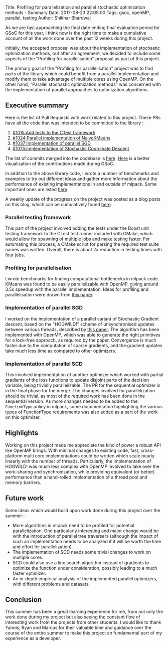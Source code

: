Title: Profiling for parallelization and parallel stochastic optimization methods - Summary
Date: 2017-08-23 22:05:00
Tags: gsoc, openMP, parallel, testing
Author: Shikhar Bhardwaj

As we are fast approaching the final date ending final evaluation period for GSoC for this year, I think now is the right time to make a cumulative account of all the work done over the past 12 weeks during this project.

Initially, the accepted proposal was about the implementation of stochastic optimization methods, but after an agreement, we decided to include some aspects of the "Profiling for parallelisation" proposal as part of this project.

The primary goal of the "Profiling for parallelisation" project was to find parts of the library which could benefit from a parallel implementation and modify them to take advantage of multiple cores using OpenMP. On the other hand, "Parallel stochastic optimization methods" was concerned with the implementation of parallel approaches to optimization algorithms.

## Executive summary
Here is the list of Pull Requests with work related to this project. These PRs have all the code that was intended to be committed to the library :
1. [#1015:Add tests to the CTest framework](https://github.com/mlpack/mlpack/pull/1015)
2. [#1024:Parallel implementation of NaiveKMeans](https://github.com/mlpack/mlpack/pull/1024)
3. [#1037:Implementation of parallel SGD](https://github.com/mlpack/mlpack/pull/1037)
4. [#1075:Implementation of Stochastic Coordinate Descent](https://github.com/mlpack/mlpack/pull/1075)

The list of commits merged into the codebase is [here](https://github.com/mlpack/mlpack/commits?author=shikharbhardwaj). [Here](https://github.com/mlpack/mlpack/graphs/contributors?from=2017-05-31&type=c) is a better visualisation of the contributions made during GSoC.

In addition to the above library code, I wrote a number of benchmarks and examples to try out different ideas and gather more information about the performance of existing implementations in and outside of mlpack. Some important ones are listed [here](https://gist.github.com/shikharbhardwaj/a8fcb0eb6233459842cf91d4f88bb19e).

A weekly update of the progress on the project was posted as a blog posts on this blog, which can be cumulatively found [here](http://mlpack.org/gsocblog/author/shikhar-bhardwaj.html).

### Parallel testing framework
This part of the project involved adding the tests under the Boost unit testing framework to the CTest test runner included with CMake, which would allow for spawning of multiple jobs and make testing faster. For automating this process, a CMake script for parsing the required test suite names was written. Overall, there is about 2x reduction in testing times with four jobs.

### Profiling for parallelisation
I wrote benchmarks for finding computational bottlenecks in mlpack code. KMeans was found to be easily parallelizable with OpenMP, giving around 3.5x speedup with the parallel implementation. Ideas for profiling and parallelisation were drawn from [this paper](https://papers.nips.cc/paper/3150-map-reduce-for-machine-learning-on-multicore).

### Implementation of parallel SGD
I worked on the implementation of a parallel variant of Stochastic Gradient descent, based on the "HOGWILD!" scheme of unsynchronised updates between various threads, described by [this paper](https://arxiv.org/abs/1106.5730). The algorithm has been implemented with OpenMP, which was able to generate the right primitives for a lock-free approach, as required by the paper. Convergence is much faster due to the computation of sparse gradients, and the gradient updates take much less time as compared to other optimizers.

### Implementation of parallel SCD
This involved implementation of another optimizer which worked with partial gradients of the loss functions to update disjoint parts of the decision variable, being trivially parallelizable. The PR for the sequential optimizer is in the final phase for the merge. The changes involved for parallelization should be trivial, as most of the required work has been done in the sequential version.
As more changes needed to be added to the `FunctionType` policy in mlpack, some documentation highlighting the various types of FunctionType requirements was also added as a part of the work on this optimizer.

## Highlights
Working on this project made me appreciate the kind of power a robust API like OpenMP brings. With minimal changes to existing code, fast, cross-platform multi core implementations could be written which scale nearly linearly with the number of threads. Particularly, the implementation of HOGWILD! was much less complex with OpenMP involved to take over the work-sharing and synchronisation, while providing equivalent (or better) performance than a hand-rolled implementation of a thread pool and memory barriers.

## Future work
Some ideas which would build upon work done during this project over the summer : 
 - More algorithms in mlpack need to be profiled for potential parallelization. One particularly interesting and major change would be with the introduction of parallel tree traversers (although the impact of such an implementation needs to be analyzed if it will be worth the time and effort for parallelization).
 - The implementation of SCD needs some trivial changes to work on multiple cores.
 - SCD could also use a line search algorithm instead of gradients to optimize the function under consideration, possibly leading to a much faster optimizer.
 - An in-depth empirical analysis of the implemented parallel optimizers, with different problems and datasets.

## Conclusion
This summer has been a great learning experience for me, from not only the work done during my project but also seeing the constant flow of interesting work from the projects from other students.
I would like to thank Yannis, Ryan and Marcus for their valuable time and guidance over the course of the entire summer to make this project an fundamental part of my experience as a developer.
